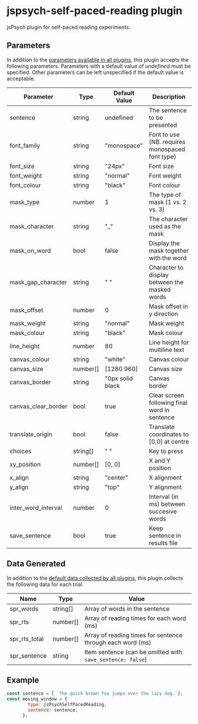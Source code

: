 # jspsych-self-paced-reading plugin

jsPsych plugin for self-paced reading experiments.

## Parameters

In addition to the [parameters available in all plugins](https://www.jspsych.org/overview/plugins#parameters-available-in-all-plugins), this plugin accepts the following parameters. Parameters with a default value of *undefined* must be specified. Other parameters can be left unspecified if the default value is acceptable.

| Parameter              | Type     | Default Value    | Description                                             |
| ---------------------- | -------- | -----------------| ------------------------------------------------------- |
| sentence               | string   | undefined        | The sentence to be presented                            |
| font_family            | string   | "monospace"      | Font to use (NB. requires monospaced font type)         |
| font_size              | string   | "24px"           | Font size                                               |
| font_weight            | string   | "normal"         | Font weight                                             |
| font_colour            | string   | "black"          | Font colour                                             |
| mask_type              | number   | 1                | The type of mask (1 vs. 2 vs. 3)                        |
| mask_character         | string   | "_"              | The character used as the mask                          |
| mask_on_word           | bool     | false            | Display the mask together with the word                 |
| mask_gap_character     | string   | " "              | Character to display between the masked words           |
| mask_offset            | number   | 0                | Mask offset in y direction                              |
| mask_weight            | string   | "normal"         | Mask weight                                             |
| mask_colour            | string   | "black"          | Mask colour                                             |
| line_height            | number   | 80               | Line height for multiline text                          |
| canvas_colour          | string   | "white"          | Canvas colour                                           |
| canvas_size            | number[] | [1280 960]       | Canvas size                                             |
| canvas_border          | string   | "0px solid black | Canvas border                                           |
| canvas_clear_border    | bool     | true             | Clear screen following final word in sentence           |
| translate_origin       | bool     | false            | Translate coordinates to [0,0] at centre                |
| choices                | string[] | " "              | Key to press                                            |
| xy_position            | number[] | [0, 0]           | X and Y position                                        |
| x_align                | string   | "center"         | X alignment                                             |
| y_align                | string   | "top"            | Y alignment                                             |
| inter_word_interval    | number   | 0                | Interval (in ms) between succesive words                |
| save_sentence          | bool     | true             | Keep sentence in results file                           |

## Data Generated

In addition to the [default data collected by all plugins](https://www.jspsych.org/overview/plugins#data-collected-by-all-plugins), this plugin collects the following data for each trial.

| Name          | Type     | Value                                                      |
| ------------- | -------- | ---------------------------------------------------------- |
| spr_words     | string[] | Array of words in the sentence                             |
| spr_rts       | number[] | Array of reading times for each word (ms)                  |
| spr_rts_total | number[] | Array of reading times for sentence through each word (ms) |
| spr_sentence  | string   | Item sentence (can be omitted with `save_sentence: false`) |

## Example 

```javascript
const sentence = [ `The quick brown fox jumps over the lazy dog.`];
const moving_window = {
        type: jsPsychSelfPacedReading,
        sentence: sentence,
      };
```
